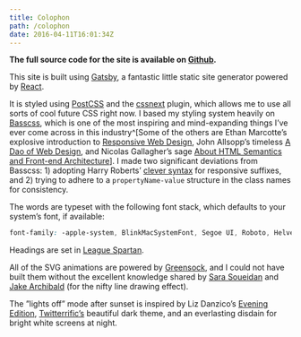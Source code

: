 ```yaml
---
title: Colophon
path: /colophon
date: 2016-04-11T16:01:34Z
---
```


**The full source code for the site is available on [Github](https://github.com/kylegach/kylegach_com).**

This site is built using [Gatsby](https://github.com/gatsbyjs/gatsby/), a fantastic little static site generator powered by [React](https://facebook.github.io/react/).

It is styled using [PostCSS](http://postcss.org/) and the [cssnext](http://cssnext.io/) plugin, which allows me to use all sorts of cool future CSS right now. I based my styling system heavily on [Basscss](http://www.basscss.com/), which is one of the most inspiring and mind-expanding things I’ve ever come across in this industry^[Some of the others are Ethan Marcotte’s explosive introduction to [Responsive Web Design](http://alistapart.com/article/responsive-web-design), John Allsopp’s timeless [A Dao of Web Design](http://alistapart.com/article/dao), and Nicolas Gallagher’s sage [About HTML Semantics and Front-end Architecture](nicolasgallagher.com/about-html-semantics-front-end-architecture/)]. I made two significant deviations from Basscss: 1) adopting Harry Roberts’ [clever syntax](http://csswizardry.com/2015/08/bemit-taking-the-bem-naming-convention-a-step-further/#responsive-suffixes) for responsive suffixes, and 2) trying to adhere to a `propertyName-value` structure in the class names for consistency.

The words are typeset with the following font stack, which defaults to your system’s font, if available:

```css
font-family: -apple-system, BlinkMacSystemFont, Segoe UI, Roboto, Helvetica Neue, Helvetica, sans-serif;
```

Headings are set in [League Spartan](https://www.theleagueofmoveabletype.com/league-spartan).

All of the SVG animations are powered by [Greensock](https://greensock.com/gsap), and I could not have built them without the excellent knowledge shared by [Sara Soueidan](https://sarasoueidan.com/tags/svg/) and [Jake Archibald](https://jakearchibald.com/2013/animated-line-drawing-svg/) (for the nifty line drawing effect).

The ”lights off” mode after sunset is inspired by Liz Danzico’s [Evening Edition](http://bobulate.com/post/1216102383/evening-edition), [Twitterrific’s](http://twitterrific.com/ios) beautiful dark theme, and an everlasting disdain for bright white screens at night.
